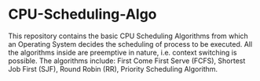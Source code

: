 # CPU-Scheduling-Algo

This repository contains the basic CPU Scheduling Algorithms from which an Operating System decides the scheduling of process to be executed. 
All the algorithms inside are preemptive in nature, i.e. context switching is possible. The algorithms include: First Come First Serve (FCFS), Shortest Job First (SJF), Round Robin (RR), Priority Scheduling Algorithm.
